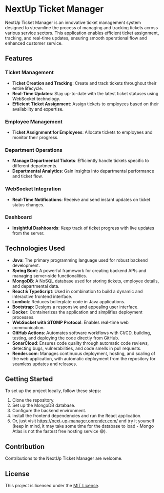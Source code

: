 # NextUp Ticket Manager

NextUp Ticket Manager is an innovative ticket management system designed to streamline the process of managing and tracking tickets across various service sectors. This application enables efficient ticket assignment, tracking, and real-time updates, ensuring smooth operational flow and enhanced customer service.

## Features

### Ticket Management
- **Ticket Creation and Tracking**: Create and track tickets throughout their entire lifecycle.
- **Real-Time Updates**: Stay up-to-date with the latest ticket statuses using WebSocket technology.
- **Efficient Ticket Assignment**: Assign tickets to employees based on their availability and expertise.

### Employee Management
- **Ticket Assignment for Employees**: Allocate tickets to employees and monitor their progress.

### Department Operations
- **Manage Departmental Tickets**: Efficiently handle tickets specific to different departments.
- **Departmental Analytics**: Gain insights into departmental performance and ticket flow.

### WebSocket Integration
- **Real-Time Notifications**: Receive and send instant updates on ticket status changes.

### Dashboard
- **Insightful Dashboards**: Keep track of ticket progress with live updates from the server.

## Technologies Used

- **Java**: The primary programming language used for robust backend development.
- **Spring Boot**: A powerful framework for creating backend APIs and managing server-side functionalities.
- **MongoDB**: A NoSQL database used for storing tickets, employee details, and departmental data.
- **React & TypeScript**: Used in combination to build a dynamic and interactive frontend interface.
- **Lombok**: Reduces boilerplate code in Java applications.
- **Bootstrap**: Designs a responsive and appealing user interface.
- **Docker**: Containerizes the application and simplifies deployment processes.
- **WebSocket with STOMP Protocol**: Enables real-time web communication.
- **GitHub Actions**: Automates software workflows with CI/CD, building, testing, and deploying the code directly from GitHub.
- **SonarCloud**: Ensures code quality through automatic code reviews, detecting bugs, vulnerabilities, and code smells in pull requests.
- **Render.com**: Manages continuous deployment, hosting, and scaling of the web application, with automatic deployment from the repository for seamless updates and releases.

## Getting Started

To set up the project locally, follow these steps:
1. Clone the repository.
2. Set up the MongoDB database.
3. Configure the backend environment.
4. Install the frontend dependencies and run the React application.
5. Or, just visit https://next-up-manager.onrender.com/ and try it yourself (keep in mind, it may take some time for the database to load - Mongo Atlas is not the fastest free hosting service 😅).

## Contribution

Contributions to the NextUp Ticket Manager are welcome.

## License

This project is licensed under the [MIT License](LICENSE).


